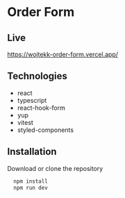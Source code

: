 # Order Form

## Live

https://wojtekk-order-form.vercel.app/

## Technologies

- react
- typescript
- react-hook-form
- yup
- vitest
- styled-components

## Installation

Download or clone the repository

```bash
  npm install
  npm run dev
```
